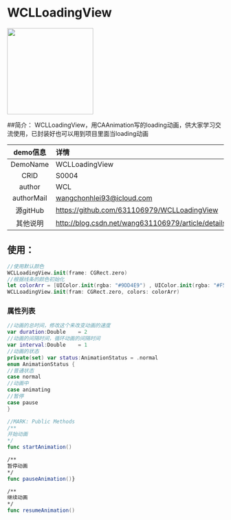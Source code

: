 # WCLLoadingView
<img src="https://camo.githubusercontent.com/a6eec93a26efa4b006ccddafcc132871e6a8a514/687474703a2f2f696d672e626c6f672e6373646e2e6e65742f3230313630393038313632333236353330" width=200 />

##简介：
WCLLoadingView，用CAAnimation写的loading动画，供大家学习交流使用，已封装好也可以用到项目里面当loading动画

| demo信息    | 详情                      |
|:-----------:|:--------------------------|
| DemoName    | WCLLoadingView            |
| CRID        | S0004                     |
| author      | WCL                       |
| authorMail  | wangchonhlei93@icloud.com |
| 源gitHub    | https://github.com/631106979/WCLLoadingView |
| 其他说明    | http://blog.csdn.net/wang631106979/article/details/52473985 |

## 使用：

```swift
//使用默认颜色
WCLLoadingView.init(frame: CGRect.zero)
//根据线条的颜色初始化
let colorArr = [UIColor.init(rgba: "#9DD4E9") , UIColor.init(rgba: "#F5BD58"),  UIColor.init(rgba: "#FF317E") , UIColor.init(rgba: "#6FC9B5")]
WCLLoadingView.init(fram: CGRect.zero, colors: colorArr)
```

### 属性列表

```swift
//动画的总时间，修改这个来改变动画的速度
var duration:Double    = 2
//动画的间隔时间，循环动画的间隔时间
var interval:Double    = 1
//动画的状态
private(set) var status:AnimationStatus = .normal
enum AnimationStatus {
//普通状态
case normal
//动画中
case animating
//暂停
case pause
}

//MARK: Public Methods
/**
开始动画
*/
func startAnimation()

/**
暂停动画
*/
func pauseAnimation()}

/**
继续动画
*/
func resumeAnimation()
```
